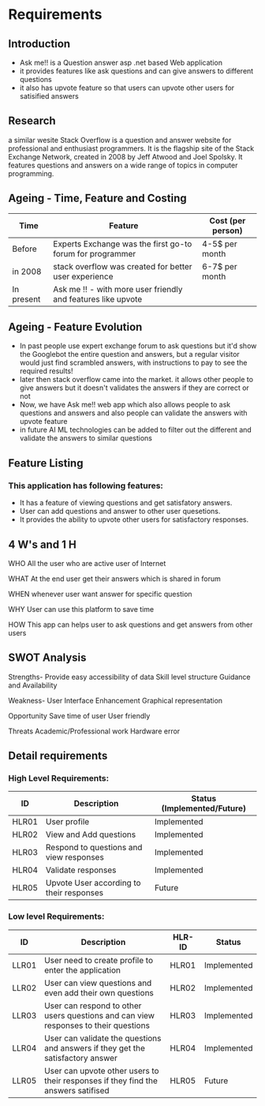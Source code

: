 # Requirements

## Introduction
*  Ask me!!  is a Question answer asp .net based Web application 
*  it provides features like ask questions and can give answers to different questions
*  it also has upvote feature so that users can upvote other users for satisified answers

## Research
a similar wesite Stack Overflow is a question and answer website for professional and enthusiast programmers. It is the flagship site of the Stack Exchange Network, created in 2008 by Jeff Atwood and Joel Spolsky. It features questions and answers on a wide range of topics in computer programming.


## Ageing - Time, Feature and Costing
Time | Feature | Cost (per person)
------|----------|---------
Before | Experts Exchange was the first go-to forum for programmer | 4-5$ per month
in 2008 | stack overflow  was created for better user experience | 6-7$ per month 
In present |  Ask me !! - with more user friendly and features like upvote | 

## Ageing - Feature Evolution
* In past people use expert exchange forum to ask questions but it'd show the Googlebot the entire question and answers, but a regular visitor would just find scrambled answers, with instructions to pay to see the required results!
*	later then stack overflow came into the market. it allows other people to give answers but it doesn't validates the answers if they are correct or not
*	Now, we have Ask me!! web app which also allows people to ask questions and answers and also people can validate the answers with upvote feature
*	in future AI ML technologies can be added to filter out the different and validate the answers to similar questions

## Feature Listing
### This application has following features:
* It has a feature of viewing questions and get satisfatory answers.
* User can add questions and answer to other user quesetions.
* It provides the ability to upvote other users for satisfactory responses.


## 4 W&#39;s and 1 H
WHO
All the user who are active user of Internet

WHAT
At the end user get their answers which is shared in forum

WHEN
 whenever user want answer for specific question

WHY
User can use this platform to save time 

HOW
	This app can helps user to ask questions and get answers from other users


## SWOT Analysis
Strengths-
Provide easy accessibility of data
Skill level structure
Guidance and Availability

Weakness-
User Interface Enhancement
Graphical representation

Opportunity
Save time of user
User friendly


Threats
Academic/Professional work
Hardware error

## Detail requirements
### High Level Requirements:

 ID | Description | Status (Implemented/Future)
------ |-----------| -------------
HLR01|User profile|Implemented
HLR02|View and Add questions|Implemented
HLR03|Respond to questions and view responses|Implemented
HLR04|Validate responses|Implemented
HLR05|Upvote User according to their responses|Future

###  Low level Requirements:
ID | Description | HLR-ID | Status
------|-------------|--------|--------
LLR01|User need to create profile to enter the application |HLR01|Implemented
LLR02|User can view questions and even add their own questions |HLR02|Implemented
LLR03|User can respond to other users questions and can view responses to their questions |HLR03|Implemented
LLR04|User can validate the questions and answers if they get the satisfactory answer |HLR04|Implemented
LLR05|User can upvote other users to their responses if they find the answers satifised |HLR05|Future







